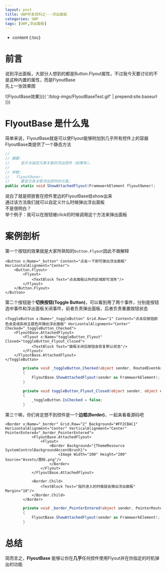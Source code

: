 ```yaml
---
layout: post
title: UWP开发百科之---浮出面板
categories: UWP
tags: [UWP,浮出面板]
---
```

   
* content
{:toc}    

# 前言

说到浮出面板，大部分人想到的都是Button.Flyout属性，不过我今天要讨论的不是这种内置的属性，而是FlyoutBase     
先上一张效果图   

![FlyoutBase效果]({{ '/blog-imgs/FlyoutBaseTest.gif' | prepend:site.baseurl }})    
     
# FlyoutBase 是什么鬼
      
简单来说，FlyoutBase就是可以使Flyout能够附加到几乎所有控件上的容器    
FlyoutBase类提供了一个静态方法    

```c#
//
// 摘要:
//     显示与指定元素关联的浮出控件（如果有）。
//
// 参数:
//   flyoutOwner:
//     要显示其关联浮出控件的元素。
public static void ShowAttachedFlyout(FrameworkElement flyoutOwner);
```

说白了就是把嵌套在控件里边的FlyoutBase给show出来     
通过该方法我们就可以自定义什么时候弹出浮出面板   
不是很明白？    
举个例子：我可以在按钮被click的时候调用这个方法来弹出面板
      
# 案例剖析
      
第一个按钮的效果就是大家所熟知的`button.Flyout`因此不做解释

```XAML
<Button x:Name="_button" Content="点击一下即可弹出浮出面板" HorizontalAlignment="Center">
    <Button.Flyout>
        <Flyout>
            <TextBlock Text="点击面板以外的区域即可消失"/>
        </Flyout>
    </Button.Flyout>
</Button>
```

第二个按钮是个**切换按钮(Toggle Button)**，可以看到用了两个事件，分别是按钮选中事件和浮出面板关闭事件，前者负责弹出面板，后者负责重置按钮状态

```XAML
<ToggleButton x:Name="_toggleButton" Grid.Row="1" Content="点击后按钮颜色会变成系统主题色并弹出浮出面板" HorizontalAlignment="Center" Checked="_toggleButton_Checked">
    <FlyoutBase.AttachedFlyout>
        <Flyout x:Name="toggleButton_Flyout" Closed="toggleButton_Flyout_Closed">
            <TextBlock Text="面板关闭后按钮会恢复默认状态"/>
        </Flyout>
    </FlyoutBase.AttachedFlyout>
</ToggleButton>
```     

```C#
        private void _toggleButton_Checked(object sender, RoutedEventArgs e)
        {
            FlyoutBase.ShowAttachedFlyout(sender as FrameworkElement);
        }

        private void toggleButton_Flyout_Closed(object sender, object e)
        {
            _toggleButton.IsChecked = false;
        }
```

第三个嘛，你们肯定想不到控件是一个**边框(Border)**，一起来看看源码吧   

```XAML
<Border x:Name="_border" Grid.Row="2" Background="#FF2CBAC1" HorizontalAlignment="Center" VerticalAlignment="Center" PointerEntered="_border_PointerEntered">
            <FlyoutBase.AttachedFlyout>
                <Flyout>
                    <Border Background="{ThemeResource SystemControlBackgroundAccentBrush}">
                        <Image Width="200" Height="200" Source="Assets/图标.png"/>
                    </Border>
                </Flyout>
            </FlyoutBase.AttachedFlyout>
            
            <Border.Child>
                <TextBlock Text="指针进入的时候就会弹出浮出面板" Margin="10"/>
            </Border.Child>
        </Border>
```

```C#
        private void _border_PointerEntered(object sender, PointerRoutedEventArgs e)
        {
            FlyoutBase.ShowAttachedFlyout(sender as FrameworkElement);
        }
```    
    
# 总结
   
简而言之，**FlyoutBase** 能够让你在**几乎**任何控件使用Flyout并在你指定的时机弹出的功能